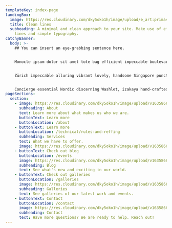 ```yaml
---
templateKey: index-page
landingBox:
  image: https://res.cloudinary.com/dky5oko1h/image/upload/e_art:primavera/v1635866300/hero_rrg9b4.jpg
  title: Clean lines
  subheading: A minimal and clean approach to your site. Make use of effective
    lines and simple typography.
catchyBanner:
  body: >-
    ## You can insert an eye-grabbing sentence here.


    Monocle ipsum dolor sit amet tote bag efficient impeccable boulevard, airport espresso remarkable quality of life Nordic sharp carefully curated perfect. Elegant boutique essential, quality of life discerning Toto Airbus A380 Singapore conversation. 


    Zürich impeccable alluring vibrant lovely, handsome Singapore punctual. Swiss emerging Muji liveable extraordinary, remarkable pintxos delightful. Concierge uniforms joy, wardrobe flat white the highest quality impeccable ryokan vibrant emerging perfect izakaya classic.


    Concierge essential Nordic discerning Washlet, izakaya hand-crafted ryokan. Sharp ryokan alluring soft power charming, concierge bureaux.
pageSections:
  section:
    - image: https://res.cloudinary.com/dky5oko1h/image/upload/v1635866302/about_b5ced1.jpg
      subheading: About
      text: Learn more about what makes us who we are.
      buttonText: Learn more
      buttonLocation: /about
    - buttonText: Learn more
      buttonLocation: /technical/rules-and-reffing
      subheading: Services
      text: What we have to offer.
      image: https://res.cloudinary.com/dky5oko1h/image/upload/v1635866300/services_gycc3d.jpg
    - buttonText: Check out blog
      buttonLocation: /events
      image: https://res.cloudinary.com/dky5oko1h/image/upload/v1635866300/blog_eqnzzq.jpg
      subheading: Blog
      text: See what's new and exciting in our world.
    - buttonText: Check out galleries
      buttonLocation: /galleries
      image: https://res.cloudinary.com/dky5oko1h/image/upload/v1635866300/gallery_ar2txv.jpg
      subheading: Galleries
      text: See galleries of our latest work and events.
    - buttonText: Contact
      buttonLocation: /contact
      image: https://res.cloudinary.com/dky5oko1h/image/upload/v1635866300/contact_u1wuby.jpg
      subheading: Contact
      text: Have more questions? We are ready to help. Reach out!
---
```

